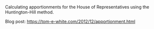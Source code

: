 Calculating apportionments for the House of Representatives using the Huntington-Hill method.

Blog post: https://tom-e-white.com/2012/12/apportionment.html

